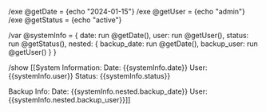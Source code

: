 /exe @getDate = {echo "2024-01-15"}
/exe @getUser = {echo "admin"}
/exe @getStatus = {echo "active"}

/var @systemInfo = {
date: run @getDate(),
user: run @getUser(),
status: run @getStatus(),
nested: {
backup_date: run @getDate(),
backup_user: run @getUser()
  }
}

/show [[System Information:
Date: {{systemInfo.date}}
User: {{systemInfo.user}}
Status: {{systemInfo.status}}

Backup Info:
Date: {{systemInfo.nested.backup_date}}
User: {{systemInfo.nested.backup_user}}]]